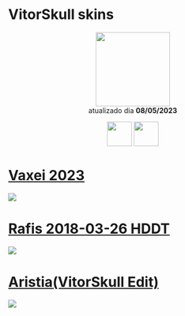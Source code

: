 # VitorSkull skins

<p align="center">
   <a href="https://osu.ppy.sh/users/10223298">
    <img src="https://a.ppy.sh/10223298"
         width="150"
         height="150">
   </a>
<br>
  atualizado dia
  <b> 08/05/2023 </b>
</p>
   <p align="center">
   <a href="https://twitter.com/VitorSkull_">
  <img src="https://i.imgur.com/PUQ5uWf.png" 
       width="50" 
       height="50"></a>
     <a href="https://www.twitch.tv/vitorskull1780">
  <img src="https://i.imgur.com/HM030lk.png" 
       width="50" 
       height="50"></a>
<br>
   </p>
   
# [Vaxei 2023](https://github.com/Yumiih/Skins/raw/main/players/vitorskull/Vaxei%202023.osk)
[![](https://osu.ppy.sh/ss/18588487/8ce6)](https://github.com/Yumiih/Skins/raw/main/players/vitorskull/Vaxei%202023.osk)

# [Rafis 2018-03-26 HDDT](https://github.com/Yumiih/Skins/raw/main/players/vitorskull/Rafis%202018-03-26%20HDDT.osk)
[![](https://osu.ppy.sh/ss/18588482/6e8b)](https://github.com/Yumiih/Skins/raw/main/players/vitorskull/Rafis%202018-03-26%20HDDT.osk)

# [Aristia(VitorSkull Edit)](https://github.com/Yumiih/Skins/raw/main/players/vitorskull/Aristia(VitorSkull%20Edit).osk)
[![](https://osu.ppy.sh/ss/18588478/5bfa)](https://github.com/Yumiih/Skins/raw/main/players/vitorskull/Aristia(VitorSkull%20Edit).osk)
